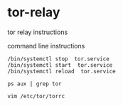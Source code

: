 # tor-relay
tor relay instructions

command line instructions

    /bin/systemctl stop  tor.service
    /bin/systemctl start  tor.service
    /bin/systemctl reload  tor.service

    ps aux | grep tor

    vim /etc/tor/torrc
